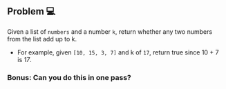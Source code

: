 ## Problem :computer:
Given a list of `numbers` and a number `k`, return whether any two numbers from the list add up to k.

* For example, given `[10, 15, 3, 7]` and k of `17`, return true since 10 + 7 is *17*.


### Bonus: Can you do this in one pass?